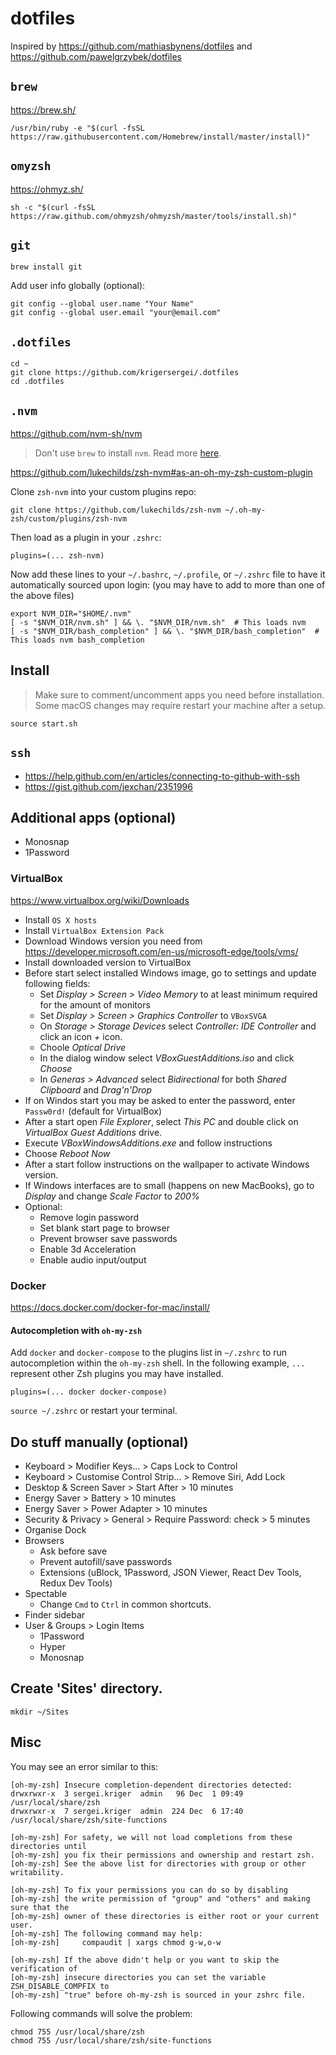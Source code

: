 # dotfiles

Inspired by https://github.com/mathiasbynens/dotfiles and https://github.com/pawelgrzybek/dotfiles

## `brew`

https://brew.sh/

    /usr/bin/ruby -e "$(curl -fsSL https://raw.githubusercontent.com/Homebrew/install/master/install)"

## `omyzsh`

https://ohmyz.sh/

    sh -c "$(curl -fsSL https://raw.github.com/ohmyzsh/ohmyzsh/master/tools/install.sh)"

## `git`

    brew install git

Add user info globally (optional):

    git config --global user.name "Your Name"
    git config --global user.email "your@email.com"

## `.dotfiles`

    cd ~
    git clone https://github.com/krigersergei/.dotfiles
    cd .dotfiles

## `.nvm`

https://github.com/nvm-sh/nvm

> Don't use `brew` to install `nvm`. Read more [here](https://github.com/nvm-sh/nvm#important-notes).

https://github.com/lukechilds/zsh-nvm#as-an-oh-my-zsh-custom-plugin

Clone `zsh-nvm` into your custom plugins repo:

    git clone https://github.com/lukechilds/zsh-nvm ~/.oh-my-zsh/custom/plugins/zsh-nvm

Then load as a plugin in your `.zshrc`:

    plugins=(... zsh-nvm)

Now add these lines to your `~/.bashrc`, `~/.profile`, or `~/.zshrc` file to have it automatically sourced upon login: (you may have to add to more than one of the above files)

    export NVM_DIR="$HOME/.nvm"
    [ -s "$NVM_DIR/nvm.sh" ] && \. "$NVM_DIR/nvm.sh"  # This loads nvm
    [ -s "$NVM_DIR/bash_completion" ] && \. "$NVM_DIR/bash_completion"  # This loads nvm bash_completion

## Install

> Make sure to comment/uncomment apps you need before installation.
> Some macOS changes may require restart your machine after a setup.

    source start.sh

## `ssh`

- https://help.github.com/en/articles/connecting-to-github-with-ssh
- https://gist.github.com/jexchan/2351996

## Additional apps (optional)

* Monosnap
* 1Password

### VirtualBox

https://www.virtualbox.org/wiki/Downloads

* Install `OS X hosts`
* Install `VirtualBox Extension Pack`
* Download Windows version you need from https://developer.microsoft.com/en-us/microsoft-edge/tools/vms/
* Install downloaded version to VirtualBox
* Before start select installed Windows image, go to settings and update following fields:
  - Set _Display > Screen > Video Memory_ to at least minimum required for the amount of monitors
  - Set _Display > Screen > Graphics Controller_ to `VBoxSVGA`
  - On _Storage > Storage Devices_ select _Controller: IDE Controller_ and click an icon _+_ icon.
  - Choole _Optical Drive_
  - In the dialog window select _VBoxGuestAdditions.iso_ and click _Choose_
  - In _Generas > Advanced_ select _Bidirectional_ for both _Shared Clipboard_ and _Drag'n'Drop_
* If on Windos start you may be asked to enter the password, enter `Passw0rd!` (default for VirtualBox)
* After a start open _File Explorer_, select _This PC_ and double click on _VirtualBox Guest Additions_ drive.
* Execute _VBoxWindowsAdditions.exe_ and follow instructions
* Choose _Reboot Now_
* After a start follow instructions on the wallpaper to activate Windows version.
* If Windows interfaces are to small (happens on new MacBooks), go to _Display_ and change _Scale Factor_ to _200%_
* Optional:
  - Remove login password
  - Set blank start page to browser
  - Prevent browser save passwords
  - Enable 3d Acceleration
  - Enable audio input/output

### Docker

https://docs.docker.com/docker-for-mac/install/

#### Autocompletion with `oh-my-zsh`

Add `docker` and `docker-compose` to the plugins list in `~/.zshrc` to run autocompletion within the `oh-my-zsh` shell. In the following example, `...` represent other Zsh plugins you may have installed.

    plugins=(... docker docker-compose)

`source ~/.zshrc` or restart your terminal.

## Do stuff manually (optional)

* Keyboard > Modifier Keys... > Caps Lock to Control
* Keyboard > Customise Control Strip... > Remove Siri, Add Lock
* Desktop & Screen Saver > Start After > 10 minutes
* Energy Saver > Battery > 10 minutes
* Energy Saver > Power Adapter > 10 minutes
* Security & Privacy > General > Require Password: check > 5 minutes
* Organise Dock
* Browsers
  * Ask before save
  * Prevent autofill/save passwords
  * Extensions (uBlock, 1Password, JSON Viewer, React Dev Tools, Redux Dev Tools)
* Spectable
  * Change `Cmd` to `Ctrl` in common shortcuts.
* Finder sidebar
* User & Groups > Login Items
  * 1Password
  * Hyper
  * Monosnap

## Create 'Sites' directory.

    mkdir ~/Sites
    
## Misc

You may see an error similar to this:

    [oh-my-zsh] Insecure completion-dependent directories detected:
    drwxrwxr-x  3 sergei.kriger  admin   96 Dec  1 09:49 /usr/local/share/zsh
    drwxrwxr-x  7 sergei.kriger  admin  224 Dec  6 17:40 /usr/local/share/zsh/site-functions

    [oh-my-zsh] For safety, we will not load completions from these directories until
    [oh-my-zsh] you fix their permissions and ownership and restart zsh.
    [oh-my-zsh] See the above list for directories with group or other writability.

    [oh-my-zsh] To fix your permissions you can do so by disabling
    [oh-my-zsh] the write permission of "group" and "others" and making sure that the
    [oh-my-zsh] owner of these directories is either root or your current user.
    [oh-my-zsh] The following command may help:
    [oh-my-zsh]     compaudit | xargs chmod g-w,o-w

    [oh-my-zsh] If the above didn't help or you want to skip the verification of
    [oh-my-zsh] insecure directories you can set the variable ZSH_DISABLE_COMPFIX to
    [oh-my-zsh] "true" before oh-my-zsh is sourced in your zshrc file.

Following commands will solve the problem:

    chmod 755 /usr/local/share/zsh
    chmod 755 /usr/local/share/zsh/site-functions

